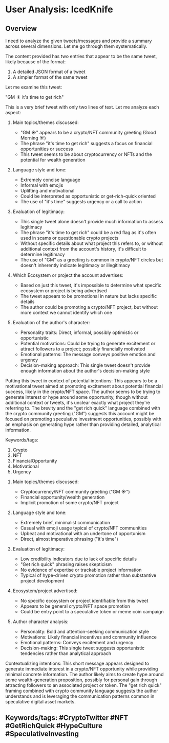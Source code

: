 # User Analysis: IcedKnife

## Overview

<think>
I need to analyze the given tweets/messages and provide a summary across several dimensions. Let me go through them systematically.

The content provided has two entries that appear to be the same tweet, likely because of the format:
1. A detailed JSON format of a tweet
2. A simpler format of the same tweet

Let me examine this tweet:

"GM ☀️
it's time to get rich"

This is a very brief tweet with only two lines of text. Let me analyze each aspect:

1. Main topics/themes discussed:
   - "GM ☀️" appears to be a crypto/NFT community greeting (Good Morning ☀️)
   - The phrase "it's time to get rich" suggests a focus on financial opportunities or success
   - This tweet seems to be about cryptocurrency or NFTs and the potential for wealth generation

2. Language style and tone:
   - Extremely concise language
   - Informal with emojis
   - Uplifting and motivational
   - Could be interpreted as opportunistic or get-rich-quick oriented
   - The use of "it's time" suggests urgency or a call to action

3. Evaluation of legitimacy:
   - This single tweet alone doesn't provide much information to assess legitimacy
   - The phrase "it's time to get rich" could be a red flag as it's often used in scams or questionable crypto projects
   - Without specific details about what project this refers to, or without additional context from the account's history, it's difficult to determine legitimacy
   - The use of "GM" as a greeting is common in crypto/NFT circles but doesn't inherently indicate legitimacy or illegitimacy

4. Which Ecosystem or project the account advertises:
   - Based on just this tweet, it's impossible to determine what specific ecosystem or project is being advertised
   - The tweet appears to be promotional in nature but lacks specific details
   - The author could be promoting a crypto/NFT project, but without more context we cannot identify which one

5. Evaluation of the author's character:
   - Personality traits: Direct, informal, possibly optimistic or opportunistic
   - Potential motivations: Could be trying to generate excitement or attract followers to a project; possibly financially motivated
   - Emotional patterns: The message conveys positive emotion and urgency
   - Decision-making approach: This single tweet doesn't provide enough information about the author's decision-making style

Putting this tweet in context of potential intentions:
This appears to be a motivational tweet aimed at promoting excitement about potential financial success, likely in the crypto/NFT space. The author seems to be trying to generate interest or hype around some opportunity, though without additional context or tweets, it's unclear exactly what project they're referring to. The brevity and the "get rich quick" language combined with the crypto community greeting ("GM") suggests this account might be focused on promoting speculative investment opportunities, possibly with an emphasis on generating hype rather than providing detailed, analytical information.

Keywords/tags:
1. Crypto
2. NFT
3. FinancialOpportunity
4. Motivational
5. Urgency
</think>

1. Main topics/themes discussed:
   - Cryptocurrency/NFT community greeting ("GM ☀️")
   - Financial opportunity/wealth generation
   - Implicit promotion of some crypto/NFT project

2. Language style and tone:
   - Extremely brief, minimalist communication
   - Casual with emoji usage typical of crypto/NFT communities
   - Upbeat and motivational with an undertone of opportunism
   - Direct, almost imperative phrasing ("it's time")

3. Evaluation of legitimacy:
   - Low credibility indicators due to lack of specific details
   - "Get rich quick" phrasing raises skepticism
   - No evidence of expertise or trackable project information
   - Typical of hype-driven crypto promotion rather than substantive project development

4. Ecosystem/project advertised:
   - No specific ecosystem or project identifiable from this tweet
   - Appears to be general crypto/NFT space promotion
   - Could be entry point to a speculative token or meme coin campaign

5. Author character analysis:
   - Personality: Bold and attention-seeking communication style
   - Motivations: Likely financial incentives and community influence
   - Emotional patterns: Conveys excitement and urgency
   - Decision-making: This single tweet suggests opportunistic tendencies rather than analytical approach

Contextualizing intentions:
This short message appears designed to generate immediate interest in a crypto/NFT opportunity while providing minimal concrete information. The author likely aims to create hype around some wealth-generation proposition, possibly for personal gain through attracting followers to an associated project or token. The "get rich quick" framing combined with crypto community language suggests the author understands and is leveraging the communication patterns common in speculative digital asset markets.

Keywords/tags:
#CryptoTwitter #NFT #GetRichQuick #HypeCulture #SpeculativeInvesting
---
